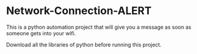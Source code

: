 # Network-Connection-ALERT
This is a python automation project that will give you a message as soon as someone gets into your wifi.

Download all the libraries of python before running this project.
